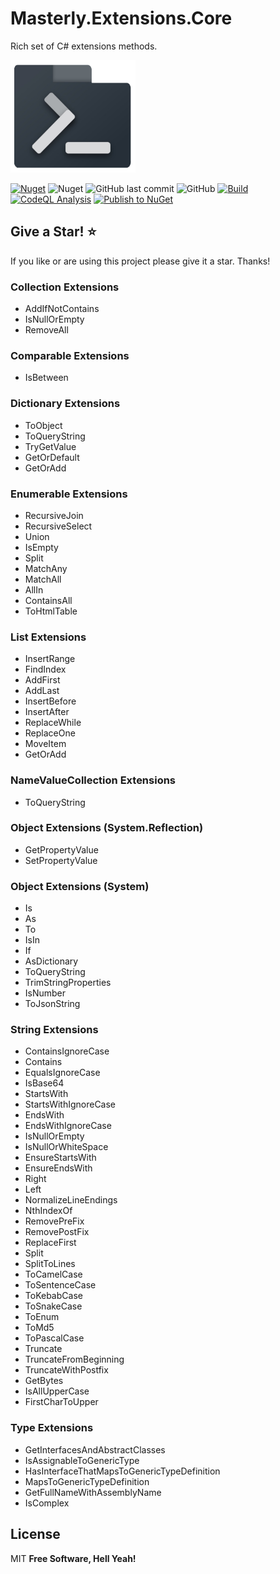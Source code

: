 # Masterly.Extensions.Core
Rich set of C# extensions methods.

<img src="https://raw.githubusercontent.com/a7mdfre7at/Masterly.Extensions.Core/master/repo_image.png" width="200" height="180">

[![Nuget](https://img.shields.io/nuget/v/Masterly.Extensions.Core?style=flat-square)](https://www.nuget.org/packages/Masterly.Extensions.Core) ![Nuget](https://img.shields.io/nuget/dt/Masterly.Extensions.Core?label=nuget%20downloads&style=flat-square) ![GitHub last commit](https://img.shields.io/github/last-commit/a7mdfre7at/Masterly.Extensions.Core?style=flat-square) ![GitHub](https://img.shields.io/github/license/a7mdfre7at/Masterly.Extensions.Core?style=flat-square) [![Build](https://github.com/a7mdfre7at/Masterly.Extensions.Core/actions/workflows/build.yml/badge.svg?branch=master)](https://github.com/a7mdfre7at/Masterly.Extensions.Core/actions/workflows/build.yml) [![CodeQL Analysis](https://github.com/a7mdfre7at/Masterly.Extensions.Core/actions/workflows/codeql-analysis.yml/badge.svg?branch=master)](https://github.com/a7mdfre7at/Masterly.Extensions.Core/actions/workflows/codeql-analysis.yml) [![Publish to NuGet](https://github.com/a7mdfre7at/Masterly.Extensions.Core/actions/workflows/publish.yml/badge.svg?branch=master)](https://github.com/a7mdfre7at/Masterly.Extensions.Core/actions/workflows/publish.yml)

## Give a Star! :star:

If you like or are using this project please give it a star. Thanks!

### Collection Extensions
- AddIfNotContains
- IsNullOrEmpty
- RemoveAll

### Comparable Extensions
- IsBetween

### Dictionary Extensions
- ToObject
- ToQueryString
- TryGetValue
- GetOrDefault
- GetOrAdd

### Enumerable Extensions
- RecursiveJoin
- RecursiveSelect
- Union
- IsEmpty
- Split
- MatchAny
- MatchAll
- AllIn
- ContainsAll
- ToHtmlTable

### List Extensions
- InsertRange
- FindIndex
- AddFirst
- AddLast
- InsertBefore
- InsertAfter
- ReplaceWhile
- ReplaceOne
- MoveItem
- GetOrAdd

### NameValueCollection Extensions
- ToQueryString

### Object Extensions (System.Reflection)
- GetPropertyValue
- SetPropertyValue

### Object Extensions (System)
- Is
- As
- To
- IsIn
- If
- AsDictionary
- ToQueryString
- TrimStringProperties
- IsNumber
- ToJsonString

### String Extensions
- ContainsIgnoreCase
- Contains
- EqualsIgnoreCase
- IsBase64
- StartsWith
- StartsWithIgnoreCase
- EndsWith
- EndsWithIgnoreCase
- IsNullOrEmpty
- IsNullOrWhiteSpace
- EnsureStartsWith
- EnsureEndsWith
- Right
- Left
- NormalizeLineEndings
- NthIndexOf
- RemovePreFix
- RemovePostFix
- ReplaceFirst
- Split
- SplitToLines
- ToCamelCase
- ToSentenceCase
- ToKebabCase
- ToSnakeCase
- ToEnum
- ToMd5
- ToPascalCase
- Truncate
- TruncateFromBeginning
- TruncateWithPostfix
- GetBytes
- IsAllUpperCase
- FirstCharToUpper

### Type Extensions
- GetInterfacesAndAbstractClasses
- IsAssignableToGenericType
- HasInterfaceThatMapsToGenericTypeDefinition
- MapsToGenericTypeDefinition
- GetFullNameWithAssemblyName
- IsComplex

## License

MIT
**Free Software, Hell Yeah!**
